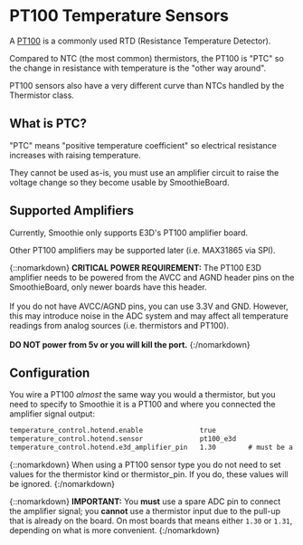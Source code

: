 # PT100 Temperature Sensors

A [PT100](https://en.wikipedia.org/wiki/Resistance_thermometer) is a commonly used RTD (Resistance Temperature Detector).

Compared to NTC (the most common) thermistors, the PT100 is "PTC" so the change in resistance with temperature is the "other way around".

PT100 sensors also have a very different curve than NTCs handled by the Thermistor class.

## What is PTC?

"PTC" means "positive temperature coefficient" so electrical resistance increases with raising temperature.

They cannot be used as-is, you must use an amplifier circuit to raise the voltage change so they become usable by SmoothieBoard.

## Supported Amplifiers

Currently, Smoothie only supports E3D's PT100 amplifier board.

Other PT100 amplifiers may be supported later (i.e. MAX31865 via SPI).

{::nomarkdown}
<sl-alert variant="danger" open>
  <sl-icon slot="icon" name="exclamation-triangle"></sl-icon>
  <strong>CRITICAL POWER REQUIREMENT:</strong> The PT100 E3D amplifier needs to be powered from the AVCC and AGND header pins on the SmoothieBoard, only newer boards have this header.
  <br><br>
  If you do not have AVCC/AGND pins, you can use 3.3V and GND. However, this may introduce noise in the ADC system and may affect all temperature readings from analog sources (i.e. thermistors and PT100).
  <br><br>
  <strong>DO NOT power from 5v or you will kill the port.</strong>
</sl-alert>
{:/nomarkdown}

## Configuration

You wire a PT100 *almost* the same way you would a thermistor, but you need to specify to Smoothie it is a PT100 and where you connected the amplifier signal output:

```markdown
temperature_control.hotend.enable              true
temperature_control.hotend.sensor              pt100_e3d
temperature_control.hotend.e3d_amplifier_pin   1.30        # must be a free ADC pin, not a temperature input
```

{::nomarkdown}
<sl-alert variant="neutral" open>
  <sl-icon slot="icon" name="info-circle"></sl-icon>
  When using a PT100 sensor type you do not need to set values for the thermistor kind or thermistor_pin. If you do, these values will be ignored.
</sl-alert>
{:/nomarkdown}

{::nomarkdown}
<sl-alert variant="danger" open>
  <sl-icon slot="icon" name="exclamation-triangle"></sl-icon>
  <strong>IMPORTANT:</strong> You <strong>must</strong> use a spare ADC pin to connect the amplifier signal; you <strong>cannot</strong> use a thermistor input due to the pull-up that is already on the board. On most boards that means either <code>1.30</code> or <code>1.31</code>, depending on what is more convenient.
</sl-alert>
{:/nomarkdown}
